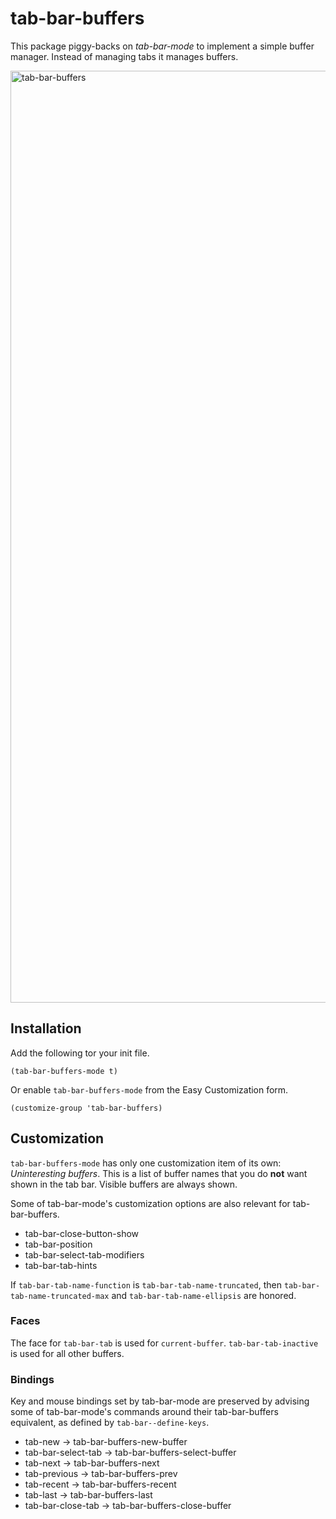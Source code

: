 # tab-bar-buffers

This package piggy-backs on *tab-bar-mode* to implement a simple buffer manager.  Instead of managing tabs it manages buffers.

<img width="1491" alt="tab-bar-buffers" src="https://user-images.githubusercontent.com/1565643/177202664-34c1335a-a58b-4a64-b329-51ee5dff5fd7.png">

## Installation

Add the following tor your init file.

``` emacs-lisp
(tab-bar-buffers-mode t)
```

Or enable `tab-bar-buffers-mode` from the Easy Customization form.

``` emacs-lisp
(customize-group 'tab-bar-buffers)
```


## Customization

`tab-bar-buffers-mode` has only one customization item of its own: *Uninteresting buffers*.  This is a list of buffer names that you do **not** want shown in the tab bar.  Visible buffers are always shown.


Some of tab-bar-mode's customization options are also relevant for tab-bar-buffers.

- tab-bar-close-button-show
- tab-bar-position
- tab-bar-select-tab-modifiers
- tab-bar-tab-hints

If `tab-bar-tab-name-function` is `tab-bar-tab-name-truncated`, then `tab-bar-tab-name-truncated-max` and `tab-bar-tab-name-ellipsis` are honored.

### Faces

The face for `tab-bar-tab` is used for `current-buffer`.  `tab-bar-tab-inactive` is used for all other buffers.

### Bindings

Key and mouse bindings set by tab-bar-mode are preserved by advising some of tab-bar-mode's commands around their tab-bar-buffers equivalent, as defined by `tab-bar--define-keys`.

- tab-new -> tab-bar-buffers-new-buffer
- tab-bar-select-tab -> tab-bar-buffers-select-buffer
- tab-next -> tab-bar-buffers-next
- tab-previous -> tab-bar-buffers-prev
- tab-recent -> tab-bar-buffers-recent
- tab-last -> tab-bar-buffers-last
- tab-bar-close-tab -> tab-bar-buffers-close-buffer

